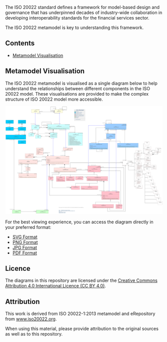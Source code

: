 The ISO 20022 standard defines a framework for model-based design and governance that has underpinned decades of industry-wide collaboration in developing interoperability standards for the financial services sector.

The ISO 20022 metamodel is key to understanding this framework.

## Contents

- [Metamodel Visualisation](docs/metamodel/metamodel.md)

## Metamodel Visualisation

The ISO 20022 metamodel is visualised as a single diagram below to help understand the relationships between different components in the ISO 20022 model. These visualisations are provided to make the complex structure of ISO 20022 model more accessible.

![ISO 20022 Metamodel](./docs/metamodel/images/ISO20022_2013-metamodel-visualisation.svg)

For the best viewing experience, you can access the diagram directly in your preferred format:
- [SVG Format](./docs/metamodel/images/ISO20022_2013-metamodel-visualisation.svg)
- [PNG Format](./docs/metamodel/images/ISO20022_2013-metamodel-visualisation.png)
- [JPG Format](./docs/metamodel/images/ISO20022_2013-metamodel-visualisation.jpg)
- [PDF Format](./docs/metamodel/images/ISO20022_2013-metamodel-visualisation.pdf)

## Licence

The diagrams in this repository are licensed under the [Creative Commons Attribution 4.0 International Licence (CC BY 4.0)](https://creativecommons.org/licenses/by/4.0/).

## Attribution

This work is derived from ISO 20022-1:2013 metamodel and eRepository from www.iso20022.org.

When using this material, please provide attribution to the original sources as well as to this repository.

